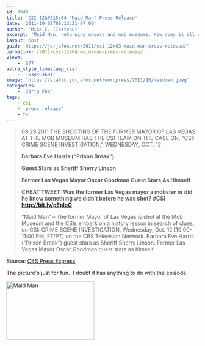 ```yaml
---
id: 3848
title: 'CSI 12&#215;04 "Maid Man" Press Release'
date: '2011-10-02T00:13:21-07:00'
author: 'Mika E. (Ipstenu)'
excerpt: 'Maid Man, returning mayors and mob museums. How does it all come together?  We''ll find out on the 12th!'
layout: post
guid: 'https://jorjafox.net/2011/csi-12x03-maid-man-press-release/'
permalink: /2011/csi-12x04-maid-man-press-release/
Views:
    - '577'
astra_style_timestamp_css:
    - '1634593601'
image: 'https://static.jorjafox.net/wordpress/2011/10/maidman.jpeg'
categories:
    - 'Jorja Fox'
tags:
    - csi
    - 'press release'
    - tv
---
```


<blockquote>09.29.2011
THE SHOOTING OF THE FORMER MAYOR OF LAS VEGAS AT THE MOB MUSEUM HAS THE CSI TEAM ON THE CASE ON, "CSI: CRIME SCENE INVESTIGATION," WEDNESDAY, OCT. 12

**Barbara Eve Harris (“Prison Break”)**

**Guest Stars as Sheriff Sherry Linson**

**Former Las Vegas Mayor Oscar Goodman Guest Stars As Himself**

**CHEAT TWEET: Was the former Las Vegas mayor a mobster or did he know something we didn’t before he was shot? #CSI http://bit.ly/pEploO**

“Maid Man” – The former Mayor of Las Vegas is shot at the Mob Museum and the CSIs embark on a history lesson in search of clues, on CSI: CRIME SCENE INVESTIGATION, Wednesday, Oct. 12 (10:00-11:00 PM, ET/PT) on the CBS Television Network. Barbara Eve Harris (“Prison Break”) guest stars as Sheriff Sherry Linson. Former Las Vegas Mayor Oscar Goodman guest stars as himself.</blockquote>
Source: <a href="http://www.cbspressexpress.com/div.php/cbs_entertainment/release?id=29300">CBS Press Express</a>

The picture's just for fun.  I doubt it has anything to do with the episode.

<img class="aligncenter size-medium wp-image-3851" title="Maid Man" src="//static.jorjafox.net/wordpress/2011/10/maidman-230x153.jpg" alt="Maid Man" width="230" height="153" />
